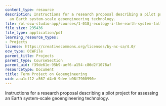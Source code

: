 ```yaml
---
content_type: resource
description: Instructions for a research proposal describing a pilot project for assessing
  an Earth system-scale geoengineering technology.
file: /ol-ocw-studio-app/courses/1-018j-ecology-i-the-earth-system-fall-2009/aaa1cf12a567d4e09deeb98f7900990e_MIT1_018JF09_Term_Project.pdf
file_size: 235436
file_type: application/pdf
learning_resource_types:
- Projects
license: https://creativecommons.org/licenses/by-nc-sa/4.0/
ocw_type: OCWFile
parent_title: Projects
parent_type: CourseSection
parent_uid: f39de61e-95b9-aef6-a154-c86d2f1078af
resourcetype: Document
title: Term Project on Geoengineering
uid: aaa1cf12-a567-d4e0-9dee-b98f7900990e
---
```

Instructions for a research proposal describing a pilot project for assessing an Earth system-scale geoengineering technology.